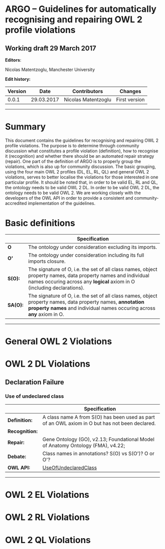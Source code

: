 ARGO – **G**uidelines for **a**utomatically recognising and **r**epairing **O**WL 2 profile violations
==============

## Working draft 29 March 2017

**Editors**:

Nicolas Matentzoglu, Manchester University

**Edit history:**

| Version | Date | Contributors | Changes |
|---|---|---|---|
| 0.0.1 | 29.03.2017 | Nicolas Matentzoglu | First version |
----

# Summary 
This document contains the guidelines for recognising and repairing OWL 2 profile violations. The purpose is to determine through community discussion what constitutes a profile violation (definition), how to recognise it (recognition) and whether there should be an automated repair strategy (repair). One part of the definition of ARGO is to properly group the violations, which is also up for community discussion. The basic grouping, using the four main OWL 2 profiles (DL, EL, RL, QL) and general OWL 2 violations, serves to better localise the violations for those interested in one particular profile. It should be noted that, in order to be valid EL, RL and QL, the ontology needs to be valid OWL 2 DL. In order to be valid OWL 2 DL, the ontology needs to be valid OWL 2. We are working closely with the developers of the OWL API in order to provide a consistent and community-accredited implementation of the guidelines. 

# Basic definitions

|  | Specification |
|---|---|
| **O** | The ontology under consideration excluding its imports. |
| **O'** | The ontology under consideration including its full imports closure. |
| **S(O):** | The signature of O, i.e. the set of all class names, object property names, data property names and individual names occuring across any **logical** axiom in O (including declarations). |
| **SA(O):** | The signature of O, i.e. the set of all class names, object property names, data property names, **annotation property names** and individual names occuring across **any** axiom in O. |
----

# General OWL 2 Violations

# OWL 2 DL Violations

## Declaration Failure

### Use of undeclared class

|  | Specification |
|---|---|
| **Definition:** | A class name A from S(O) has been used as part of an OWL axiom in O but has not been declared. |
| **Recognition:** |  |
| **Repair:** | Gene Ontology (GO), v2.13; Foundational Model of Anatomy Ontology (FMA), v4.22; |
| **Debate:** | Class names in annotations? S(O) vs S(O')? O or O'? |
| **OWL API:** | [UseOfUndeclaredClass](http://owlcs.github.io/owlapi/apidocs_5/org/semanticweb/owlapi/profiles/violations/UseOfUndeclaredClass.html) |
----

# OWL 2 EL Violations

# OWL 2 RL Violations

# OWL 2 QL Violations



